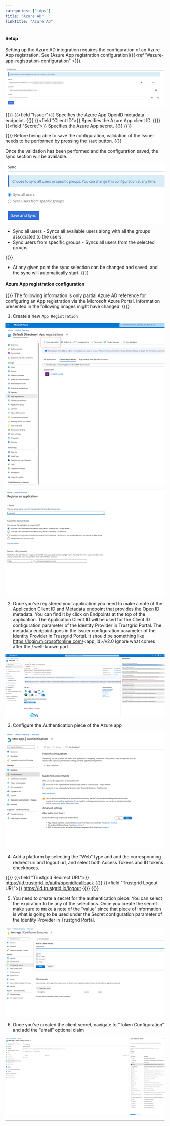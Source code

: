 ```yaml
---
categories: ["idps"]
title: "Azure AD"
linkTitle: "Azure AD"
---
```


#### Setup

Setting up the Azure AD integration requires the configuration of an Azure App registration.  See [Azure App registration configuration]({{<ref "#azure-app-registration-configuration" >}}).

![img](azure_ad_config.png) 

{{<fields>}}
{{<field "Issuer">}}
Specifies the Azure App OpenID metadata endpoint.
{{</field>}}
{{<field "Client ID">}}
Specifies the Azure App client ID.
{{</field>}}
{{<field "Secret">}}
Specifies the Azure App secret.
{{</field>}}
{{</fields>}}

{{<alert color="info">}}
Before being able to save the configuration, validation of the Issuer needs to be performed by pressing the `Test` button.
{{</alert>}}

Once the validation has been performed and the configuration saved, the sync section will be available.

![img](azure_ad_sync.png) 

- Sync all users - Syncs all available users along with all the groups associated to the users.
- Sync users from specific groups - Syncs all users from the selected groups.

{{<alert color="info">}}
- At any given point the sync selection can be changed and saved, and the sync will automatically start. 
{{</alert>}}

#### Azure App registration configuration

{{<alert color="info">}}
The following information is only partial Azure AD reference for configuring an App registration via the Microsoft Azure Portal.  Information presented in the following images might have changed.
{{</alert>}}

1. Create a new `App Registration`

![img](app_register.png)

![img](app_create.png) 

2. Once you’ve registered your application you need to make a note of the Application Client ID and Metadata endpoint that provides the Open ID metadata.  You can find it by click on Endpoints at the top of the application.  The Application Client ID will be used for the Client ID configuration parameter of the Identity Provider in Trustgrid Portal. The metadata endpoint goes in the Issuer configuration parameter
of the Identity Provider in Trustgrid Portal.  It should be something like https://login.microsoftonline.com/<app_id>/v2.0 Ignore what comes after the /.well-known part.

![img](app_endpoints.png) 

3. Configure the Authentication piece of the Azure app

![img](app_auth.png)

4. Add a platform by selecting the “Web” type and add the corresponding redirect uri and logout url, and select both Access Tokens and ID tokens checkboxes.

{{<fields>}}
{{<field "Trustgrid Redirect URL">}}
https://id.trustgrid.io/auth/openid/callback
{{</field>}}
{{<field "Trustgrid Logout URL">}}
https://id.trustgrid.io/logout
{{</field>}}
{{</fields>}}

5. You need to create a secret for the authentication piece.  You can select the expiration to be any of the selections.  Once you create the secret make sure to make a note of the “value” since that piece of information is what is going to be used under the Secret configuration parameter of the Identity Provider in Trustgrid Portal.

![img](app_secret.png)

6. Once you’ve created the client secret, navigate to “Token Configuration” and add the “email” optional claim

![img](app_token_config.png)

***


